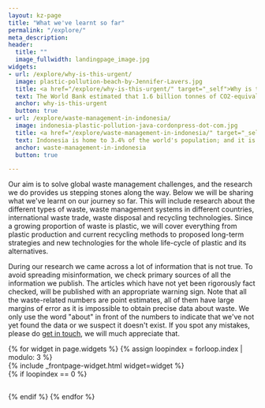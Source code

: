 ```yaml
---
layout: kz-page
title: "What we've learnt so far"
permalink: "/explore/"
meta_description:
header:
  title: ""
  image_fullwidth: landingpage_image.jpg
widgets:
- url: /explore/why-is-this-urgent/
  image: plastic-pollution-beach-by-Jennifer-Lavers.jpg
  title: <a href="/explore/why-is-this-urgent/" target="_self">Why is this urgent?</a>
  text: The World Bank estimated that 1.6 billion tonnes of CO2-equivalent greenhouse gas emissions (about 5 percent of global emissions) were generated from solid waste treatment and disposal in 2016. Diseases related to mismanaged waste result in 700,000 deaths each year. This is why changing waste management practices is an urgent matter.
  anchor: why-is-this-urgent
  button: true
- url: /explore/waste-management-in-indonesia/
  image: indonesia-plastic-pollution-java-cordonpress-dot-com.jpg
  title: <a href="/explore/waste-management-in-indonesia/" target="_self">Waste management in Indonesia</a>
  text: Indonesia is home to 3.4% of the world's population; and it is estimated that 10% of the global ocean plastic pollution originates there. The Indonesia National Plastic Action Partnership mapped out this challenge.
  anchor: waste-management-in-indonesia
  button: true

---
```


Our aim is to solve global waste management challenges, and the research we do provides us stepping stones along the way. Below we will be sharing what we've learnt on our journey so far. This will include research about the different types of waste, waste management systems in different countries, international waste trade, waste disposal and recycling technologies. Since a growing proportion of waste is plastic, we will cover everything from plastic production and current recycling methods to proposed long-term strategies and new technologies for the whole life-cycle of plastic and its alternatives.


During our research we came across a lot of information that is not true. To avoid spreading misinformation, we check primary sources of all the information we publish. The articles which have not yet been rigorously fact checked, will be published with an appropriate warning sign. Note that all the waste-related numbers are point estimates, all of them have large margins of error as it is impossible to obtain precise data about waste. We only use the word "about" in front of the numbers to indicate that we've not yet found the data or we suspect it doesn't exist. If you spot any mistakes, please do <a href="mailto:hello@samudra.world" target="_blank">get in touch</a>, we will much appreciate that.


<div class="row">
  {% for widget in page.widgets %}
    {% assign loopindex = forloop.index | modulo: 3 %}
    <div id="{{ widget.anchor }}">{% include _frontpage-widget.html widget=widget %}</div>
    {% if loopindex == 0 %}
  <hr style="height:1px; visibility:hidden;" /> <!-- Prevents long first column items from pushing new rows to the right -->
    {% endif %}
  {% endfor %}
</div>







